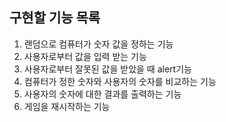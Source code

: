## 구현할 기능 목록 

1. 랜덤으로 컴퓨터가 숫자 값을 정하는 기능
2. 사용자로부터 값을 입력 받는 기능
3. 사용자로부터 잘못된 값을 받았을 때 alert기능
4. 컴퓨터가 정한 숫자와 사용자의 숫자를 비교하는 기능
5. 사용자의 숫자에 대한 결과를 출력하는 기능
6. 게임을 재시작하는 기능
